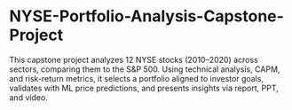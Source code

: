 # NYSE-Portfolio-Analysis-Capstone-Project
This capstone project analyzes 12 NYSE stocks (2010–2020) across sectors, comparing them to the S&amp;P 500. Using technical analysis, CAPM, and risk-return metrics, it selects a portfolio aligned to investor goals, validates with ML price predictions, and presents insights via report, PPT, and video.
